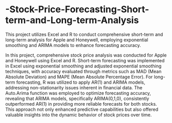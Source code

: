 # -Stock-Price-Forecasting-Short-term-and-Long-term-Analysis
This project utilizes Excel and R to conduct comprehensive short-term and long-term analysis for Apple and Honeywell, employing exponential smoothing and ARIMA models to enhance forecasting accuracy.

In this project, comprehensive stock price analysis was conducted for Apple and Honeywell using Excel and R. Short-term forecasting was implemented in Excel using exponential smoothing and adjusted exponential smoothing techniques, with accuracy evaluated through metrics such as MAD (Mean Absolute Deviation) and MAPE (Mean Absolute Percentage Error). For long-term forecasting, R was utilized to apply AR(1) and ARIMA models, addressing non-stationarity issues inherent in financial data. The Auto.Arima function was employed to optimize forecasting accuracy, revealing that ARIMA models, specifically ARIMA(0,1,0), consistently outperformed AR(1) in providing more reliable forecasts for both stocks. This approach not only enhanced predictive capabilities but also offered valuable insights into the dynamic behavior of stock prices over time.
